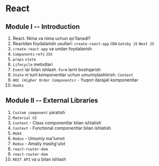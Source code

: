 # React

## Module I -- Introduction
1. React. Nima va nima uchun qo'llanadi?
2. Reactdan foydalanish usullari: `create-react-app` `CDN` `Gatsby JS` `Next JS`
3. `create-react-app` va undan foydalanish
4. `Components` `refs` `JSX` 
5. `props` `state`
6. `Lifecycle` metodlari
7. `Event` lar bilan ishlash. `Form` larni boshqarish
8. `State` ni turli komponentlar uchun umumiylashtirish. `Context`
9. `HOC (Higher Order Components)` - Yuqori darajali komponentlar
10. `Hooks`

## Module II -- External Libraries
1. `Custom component` yaratish
2. `Material UI`
3. `Context` - Class componentlar bilan ishlatish
4. `Context` - Functional componentlar bilan ishlatish
5. `MobX`
6. `Redux` - Umumiy ma'lumot
7. `Redux` - Amaliy mashg'ulot
8. `react-router-dom`
9. `react-router-dom`
10. `REST API` va u bilan ishlash